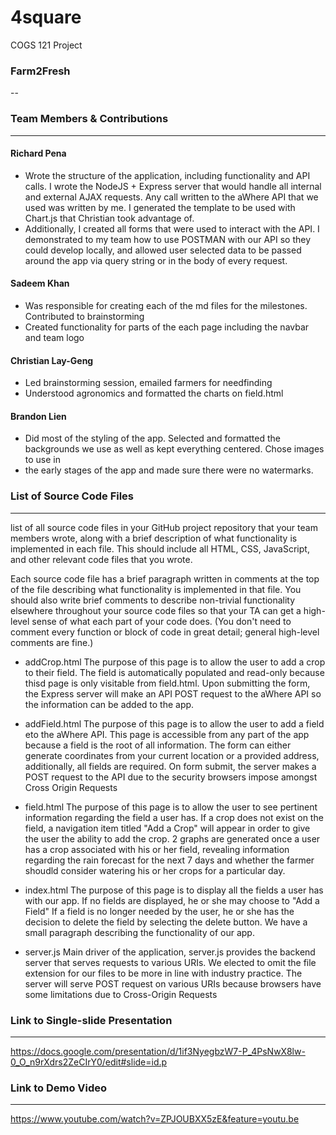 # 4square
COGS 121 Project


### Farm2Fresh
--

### Team Members & Contributions
---

#### Richard Pena
* Wrote the structure of the application, including functionality and API calls. I wrote the NodeJS + Express server that would handle all internal and external AJAX requests. Any call written to the aWhere API that we used was written by me. I generated the template to be used with Chart.js that Christian took advantage of. 
* Additionally, I created all forms that were used to interact with the API. I demonstrated to my team how to use POSTMAN with our API so they could develop locally, and allowed user selected data to be passed around the app via query string or in the body of every request.
	

#### Sadeem Khan

* Was responsible for creating each of the md files for the milestones. Contributed to brainstorming 
* Created functionality for parts of the each page including the navbar and team logo
	
#### Christian Lay-Geng

* Led brainstorming session, emailed farmers for needfinding
* Understood agronomics and formatted the charts on field.html

#### Brandon Lien

* Did most of the styling of the app. Selected and formatted the backgrounds we use as well as kept everything centered. Chose images to use in
* the early stages of the app and made sure there were no watermarks.


### List of Source Code Files
---

list of all source code files in your GitHub project repository that your team members wrote, along with a brief description of what functionality is implemented in each file. This should include all HTML, CSS, JavaScript, and other relevant code files that you wrote.

Each source code file has a brief paragraph written in comments at the top of the file describing what functionality is implemented in that file. You should also write brief comments to describe non-trivial functionality elsewhere throughout your source code files so that your TA can get a high-level sense of what each part of your code does. (You don't need to comment every function or block of code in great detail; general high-level comments are fine.)

* addCrop.html 
    The purpose of this page is to allow the user to add a crop to their field. The field is automatically populated and read-only 
    because thisd page is only visitable from field.html. Upon submitting the form, the Express server will make an API POST request to the 
    aWhere API so the information can be added to the app.
* addField.html 
    The purpose of this page is to allow the user to add a field eto the aWhere API. 
    This page is accessible from any part of the app because a field is the root of all information. 
    The form can either generate coordinates from your current location or a provided address, additionally,
    all fields are required. On form submit, the server makes a POST request to the API due to the security
    browsers impose amongst Cross Origin Requests
* field.html
    The purpose of this page is to allow the user to see pertinent information regarding the field a user has.
    If a crop does not exist on the field, a navigation item titled "Add a Crop" will appear in order to 
    give the user the ability to add the crop. 2 graphs are generated once a user has a crop associated with his or her
    field, revealing information regarding the rain forecast for the next 7 days and whether the farmer shoudld consider
    watering his or her crops for a particular day. 
    
* index.html
    The purpose of this page is to display all the fields a user has with our app. If no fields are displayed, he or she may choose to "Add a Field"
    If a field is no longer needed by the user, he or she has the decision to delete the field by selecting the delete button. We have a small paragraph describing the 
    functionality of our app. 
    
* server.js 
Main driver of the application, server.js provides the backend server that serves requests to various URIs. We elected to omit the file extension for our files to be more in line with industry practice. The server will serve POST request on various URIs because browsers have some limitations due to Cross-Origin Requests



### Link to Single-slide Presentation
---

https://docs.google.com/presentation/d/1if3NyegbzW7-P_4PsNwX8lw-0_O_n9rXdrs2ZeCIrY0/edit#slide=id.p


### Link to Demo Video
---

https://www.youtube.com/watch?v=ZPJOUBXX5zE&feature=youtu.be

